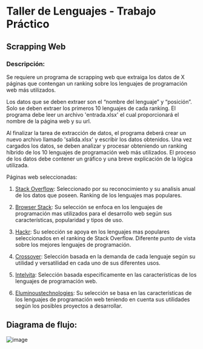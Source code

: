 # Taller de Lenguajes - Trabajo Práctico
## Scrapping Web

### Descripción:

Se requiere un programa de scrapping web que extraiga los datos de X páginas que contengan un ranking sobre los lenguajes de programación web más utilizados.

Los datos que se deben extraer son el “nombre del lenguaje” y “posición”. Solo se deben extraer los primeros 10 lenguajes de cada ranking. El programa debe leer un archivo 'entrada.xlsx' el cual proporcionará el nombre de la página web y su url.

Al finalizar la tarea de extracción de datos, el programa deberá crear un nuevo archivo llamado 'salida.xlsx' y escribir los datos obtenidos.
Una vez cargados los datos, se deben analizar y procesar obteniendo un ranking híbrido de los 10 lenguajes de programación web más utilizados. El proceso de los datos debe contener un gráfico y una breve explicación de la lógica utilizada.

Páginas web seleccionadas:
1. [Stack Overflow](https://survey.stackoverflow.co/2024/technology/#most-popular-technologies): Seleccionado por su reconocimiento y su analisis anual de los datos que poseen. Ranking de los lenguajes mas populares.

2. [Browser Stack](https://www.browserstack.com/guide/best-language-for-web-development): Su selección se enfoca en los lenguajes de programación mas utilizados para el desarrollo web según sus características, popularidad y tipos de uso.

3. [Hackr](https://hackr.io/blog/best-programming-languages-to-learn): Su selección se apoya en los lenguajes mas populares seleccionados en el ranking de Stack Overflow. Diferente punto de vista sobre los mejores lenguajes de programación.

4. [Crossover](https://www.crossover.com/blog/top-10-in-demand-programming-languages-for-2024): Selección basada en la demanda de cada lenguaje según su utilidad y versatilidad en cada uno de sus diferentes usos.

5. [Intelvita](https://www.intelivita.com/blog/web-development-languages/): Selección basada especificamente en las características de los lenguajes de programación web.

6. [Eluminoustechnologies](https://eluminoustechnologies.com/blog/top-10-web-programming-languages/): Su selección se basa en las características de los lenguajes de programación web teniendo en cuenta sus utilidades según los posibles proyectos a desarrollar.

## Diagrama de flujo:
![image](https://github.com/user-attachments/assets/9dca3370-d457-4bb3-8c9c-ef50a6e2d640)
